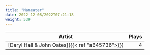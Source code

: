 ```yaml
---
title: "Maneater"
date: 2022-12-08/2022T07:21:18
weight: 539
---
```




 Artist | Plays 
----- | -----:
[Daryl Hall & John Oates]({{< ref "a645736">}}) | 4
